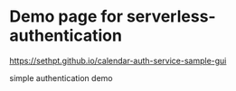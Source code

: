 # Demo page for serverless-authentication

https://sethpt.github.io/calendar-auth-service-sample-gui

simple authentication demo